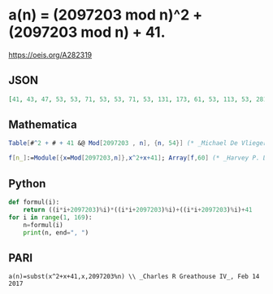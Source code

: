 # a\(n\) \= \(2097203 mod n\)^2 \+ \(2097203 mod n\) \+ 41\.
https://oeis.org/A282319
## JSON
```JSON
[41, 43, 47, 53, 53, 71, 53, 53, 71, 53, 131, 173, 61, 53, 113, 53, 281, 71, 47, 53, 347, 131, 347, 173, 53, 347, 71, 53, 151, 593, 547, 421, 461, 281, 53, 593, 83, 503, 347, 53, 197, 347, 97, 1033, 593, 347, 313, 1301, 53, 53, 1097, 1933, 2203, 71]
```
## Mathematica
```Mathematica
Table[#^2 + # + 41 &@ Mod[2097203 , n], {n, 54}] (* _Michael De Vlieger_, Feb 12 2017 *)
```
```Mathematica
f[n_]:=Module[{x=Mod[2097203,n]},x^2+x+41]; Array[f,60] (* _Harvey P. Dale_, Jul 28 2017 *)
```
## Python
```Python
def formul(i):
    return ((i*i+2097203)%i)*((i*i+2097203)%i)+((i*i+2097203)%i)+41
for i in range(1, 169):
    n=formul(i)
    print(n, end=", ")
```
## PARI
```PARI
a(n)=subst(x^2+x+41,x,2097203%n) \\ _Charles R Greathouse IV_, Feb 14 2017
```
